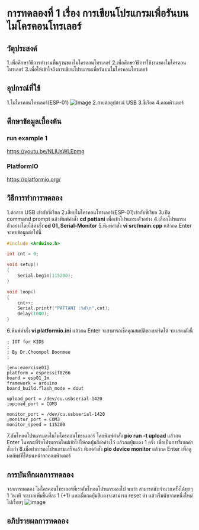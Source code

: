 # การทดลองที่ 1 เรื่อง การเขียนโปรแกรมเพื่อรันบนไมโครคอนโทรเลอร์

## วัตุประสงค์
1.เพื่อศึกษาวิธีการทำงานพื้นฐานของไมโครคอนโทรเลอร์
2.เพื่อศึกษาวิธีการใช้งานของไมโครคอนโทรเลอร์
3.เพื่อให้เข้าใจถึงการเขียนโปรแกรมเพื่อรันบนไมโครคอนโทรเลอร์

## อุปกรณ์ที่ใช้
1.ไมโครคอนโทรเลอร์(ESP-01)
![Image](https://ae01.alicdn.com/kf/HTB1QMy2J9zqK1RjSZFpq6ykSXXac/ESP8266-ESP-01-ESP01-Serial-WIFI-3-3V-5V-Serial.jpg)
2.สายต่ออุปกรณ์ USB 
3.ซีเรียล
4.คอมพิวเตอร์
## ศึกษาข้อมูลเบื้องต้น
### run example 1
https://youtu.be/NLIUsWLEpmg
### PlatformIO
https://platformio.org/

## วิธีการทำการทดลอง
1.ต่อสาย USB เข้ากับซีเรียล 
2.เสียบไมโครคอนโทรเลอร์(ESP-01)เข้ากับซีเรียล
3.เปิด command prompt เเล้วพิมพ์คำสั่ง **cd pattani** เพื่อเข้าโปรแกรมตัวอย่าง
4.เลือกโปรแกรมตัวอย่างโดยใช้คำสั่ง **cd 01_Serial-Monitor**
5.พิมพ์คำสั่ง **vi src/main.cpp** เเล้วกด Enter จะพบข้อมูลต่อไปนี้
```c
#include <Arduino.h>

int cnt = 0;

void setup()
{
	Serial.begin(115200);
}

void loop()
{
	cnt++;
	Serial.printf("PATTANI :%d\n",cnt);
	delay(1000);
}
```
6.พิมพ์คำสั่ง **vi platformio.ini** เเล้วกด Enter จะสามารถเช็คคุณสมบัติของบอร์ดได้ จะเเสดงดังนี้
```
; IOT for KIDS
;
; By Dr.Choompol Boonmee
;

[env:exercise01]
platform = espressif8266
board = esp01_1m
framework = arduino
board_build.flash_mode = dout

upload_port = /dev/cu.usbserial-1420
;up;oad_port = COM3

monitor_port = /dev/cu.usbserial-1420
;monitor_port = COM3
monitor_speed = 115200
```
7.อัพโหลดโปรแกรมลงในไมโครคอนโทรนเลอร์ โดยพิมพ์คำสั่ง **pio run -t upload** แล้วกด Enter ในขณะที่รับโปรแกรมใหม่เข้าไปให้กดปุ่มสีดำค้างไว้ แล้วกดปุ่มแดง 1 ครั้ง เพื่อเป็นการรีเซตคำสั่งเก่า
8.เมื่อทำการลงโปรแกรมเสร็จแล้ว พิมพ์คำสั่ง **pio device monitor** แล้วกด Enter เพื่อดูผลลัพธ์ที่ได้บนหน้าจอคอมพิวเตอร์

## การบันทึกผลการทดลอง
จากการทดลอง ไมโครคอนโทรเลอร์ที่เราอัพโหลดโปรแกรมลงไป พบว่า สามารถนับจำนวนครั้งได้ทุกๆ 1 วินาที จะบวกเพิ่มขึ้นที่ละ 1 (+1) เเละเมื่อกดปุ่มสีเเดงจะสามารถ reset ค่า เเล้วเริ่มนับจากหนึ่งใหม่ไปเรื่อยๆ
![image](https://user-images.githubusercontent.com/80879589/112291448-b4375000-8cc2-11eb-9906-0ba005b59184.png)



## อภิปรายผลการทดลอง





















